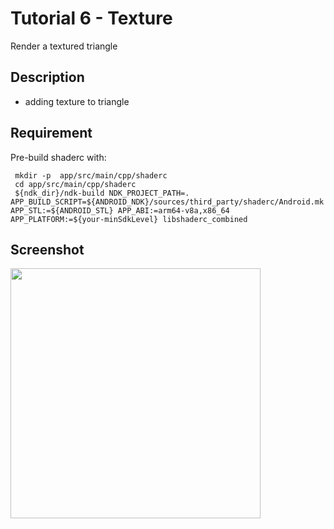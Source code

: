 Tutorial 6 - Texture
=============================
Render a textured triangle


Description
----------
*  adding texture to triangle


Requirement
--------------
Pre-build shaderc with:
```
 mkdir -p  app/src/main/cpp/shaderc
 cd app/src/main/cpp/shaderc
 ${ndk_dir}/ndk-build NDK_PROJECT_PATH=. APP_BUILD_SCRIPT=${ANDROID_NDK}/sources/third_party/shaderc/Android.mk APP_STL:=${ANDROID_STL} APP_ABI:=arm64-v8a,x86_64 APP_PLATFORM:=${your-minSdkLevel} libshaderc_combined
```
Screenshot
------------
<img src="./Tutorial_6_Screenshot.png" height="400px">
